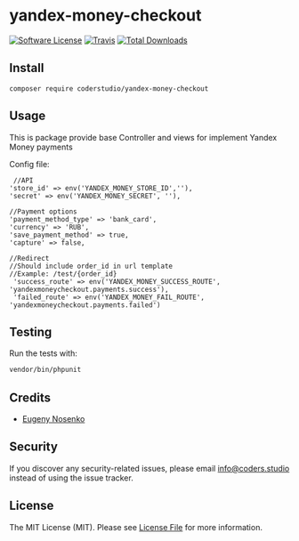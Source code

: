 # yandex-money-checkout

[![Software License](https://img.shields.io/badge/license-MIT-brightgreen.svg?style=flat-square)](LICENSE.md)
[![Travis](https://img.shields.io/travis/codersStudio/yandex-money-checkout.svg?style=flat-square)]()
[![Total Downloads](https://img.shields.io/packagist/dt/codersStudio/yandex-money-checkout.svg?style=flat-square)](https://packagist.org/packages/codersStudio/yandex-money-checkout)

## Install
`composer require coderstudio/yandex-money-checkout`

## Usage
This is package provide base Controller and views for implement Yandex Money payments

Config file:

     //API
    'store_id' => env('YANDEX_MONEY_STORE_ID',''),
    'secret' => env('YANDEX_MONEY_SECRET', ''),

    //Payment options
    'payment_method_type' => 'bank_card',
    'currency' => 'RUB',
    'save_payment_method' => true,
    'capture' => false,

    //Redirect
    //Should include order_id in url template
    //Example: /test/{order_id}
     'success_route' => env('YANDEX_MONEY_SUCCESS_ROUTE', 'yandexmoneycheckout.payments.success'),
     'failed_route' => env('YANDEX_MONEY_FAIL_ROUTE', 'yandexmoneycheckout.payments.failed')


## Testing
Run the tests with:

``` bash
vendor/bin/phpunit
```

## Credits

- [Eugeny Nosenko](https://github.com/imjonos)

## Security
If you discover any security-related issues, please email info@coders.studio instead of using the issue tracker.

## License
The MIT License (MIT). Please see [License File](/LICENSE.md) for more information.
